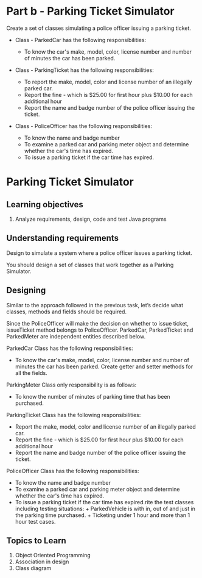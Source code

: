 Part b - Parking Ticket Simulator
=================================

Create a set of classes simulating a police officer issuing a parking
ticket.

-   Class - ParkedCar has the following responsibilities:

    + To know the car's make, model, color, license number and number of minutes the car has been parked.

- Class - ParkingTicket has the following responsibilities:

    +   To report the make, model, color and license number of an illegally parked car.
    +   Report the fine - which is \$25.00 for first hour plus \$10.00 for each additional hour
    +   Report the name and badge number of the police officer issuing the ticket.

-   Class - PoliceOfficer has the following responsibilities:

    +   To know the name and badge number
    +   To examine a parked car and parking meter object and determine whether the car's time has expired.
    +   To issue a parking ticket if the car time has expired.

Parking Ticket Simulator
========================

Learning objectives
-------------------

1.  Analyze requirements, design, code and test Java programs

Understanding requirements
--------------------------

Design to simulate a system where a police officer issues a parking ticket.

You should design a set of classes that work together as a Parking Simulator.

Designing
---------

Similar to the approach followed in the previous task, let’s decide what
classes, methods and fields should be required.

Since the PoliceOfficer will make the decision on whether to issue ticket,
issueTicket method belongs to PoliceOfficer. ParkedCar, ParkedTicket and
ParkedMeter are independent entities described below.

ParkedCar Class has the following responsibilities:

- To know the car's make, model, color, license number and number of minutes the
  car has been parked. Create getter and setter methods for all the fields.

ParkingMeter Class only responsibility is as follows:

- To know the number of minutes of parking time that has been purchased.

ParkingTicket Class has the following responsibilities:

- Report the make, model, color and license number of an illegally parked car.
- Report the fine - which is \$25.00 for first hour plus \$10.00 for each additional hour
- Report the name and badge number of the police officer issuing the ticket.

PoliceOfficer Class has the following responsibilities:

- To know the name and badge number
- To examine a parked car and parking meter object and determine whether the car's time has expired.
- To issue a parking ticket if the car time has expired.rite the test classes including testing situations:
        + ParkedVehicle is with in, out of and just in the parking time purchased.
        + Ticketing under 1 hour and more than 1 hour test cases.

Topics to Learn
---------------

1.  Object Oriented Programming
2.  Association in design
3.  Class diagram


